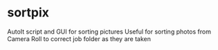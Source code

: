 # sortpix
AutoIt script and GUI for sorting pictures
Useful for sorting photos from Camera Roll to correct job folder as they are taken

